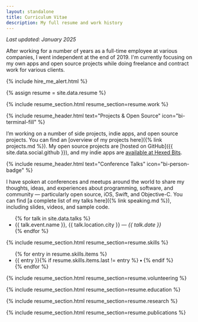 ```yaml
---
layout: standalone
title: Curriculum Vitae
description: My full resume and work history
---
```


<p class="text-muted"><i>Last updated: January 2025</i></p>

After working for a number of years as a full-time employee at various companies, I went independent at the end of 2019. I'm currently focusing on my own apps and open source projects while doing freelance and contract work for various clients.

{% include hire_me_alert.html %}

{% assign resume = site.data.resume %}

<!-- WORK -->

{% include resume_section.html resume_section=resume.work %}

<!-- PROJECTS -->

{% include resume_header.html text="Projects & Open Source" icon="bi-terminal-fill" %}

I’m working on a number of side projects, indie apps, and open source projects. You can find an [overview of my projects here]({% link projects.md %}). My open source projects are [hosted on GitHub]({{ site.data.social.github }}), and my indie apps are [available at Hexed Bits](https://www.hexedbits.com).

<!-- TALKS -->

{% include resume_header.html text="Conference Talks" icon="bi-person-badge" %}

I have spoken at conferences and meetups around the world to share my thoughts, ideas, and experiences about programming,
software, and community &mdash; particularly open source, iOS, Swift, and Objective-C.
You can find [a complete list of my talks here]({% link speaking.md %}), including slides, videos, and sample code.

<ul class="mb-4">
  {% for talk in site.data.talks %}
  <li>
    {{ talk.event.name }}, {{ talk.location.city }} &mdash; <i>{{ talk.date }}</i>
  </li>
  {% endfor %}
</ul>

<!-- SKILLS -->

{% include resume_section.html resume_section=resume.skills %}

<ul class="list-inline">
{% for entry in resume.skills.items %}
<li class="list-inline-item font-monospace">{{ entry }}{% if resume.skills.items.last != entry %}<b> &bull; </b>{% endif %}</li>
{% endfor %}
</ul>

<!-- VOLUNTEERING -->

{% include resume_section.html resume_section=resume.volunteering %}

<!-- EDUCATION -->

{% include resume_section.html resume_section=resume.education %}

<!-- RESEARCH -->

{% include resume_section.html resume_section=resume.research %}

<!-- PUBLICATIONS -->

{% include resume_section.html resume_section=resume.publications %}
